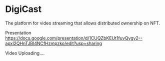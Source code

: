 # DigiCast
The platform for video streaming that allows distributed ownership on NFT.

Presentation
https://docs.google.com/presentation/d/1CUQZbKEUt1fuvQvgv2--apxl2QHnTJBl4NCfHzmpzko/edit?usp=sharing

Video
Uploading....
